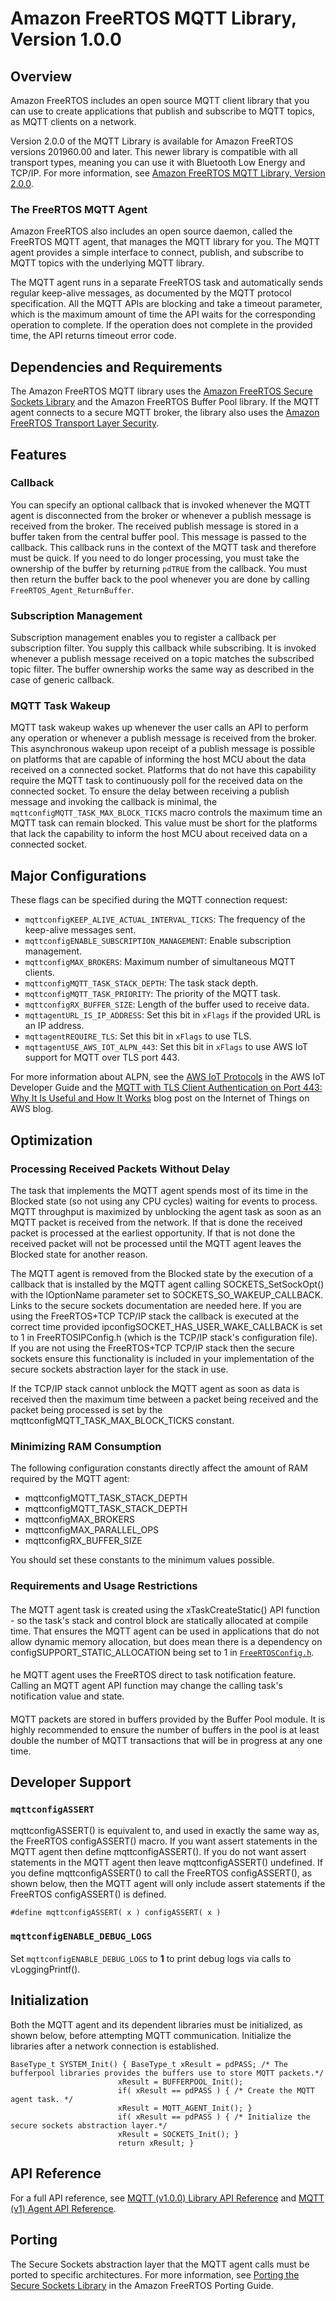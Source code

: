# Amazon FreeRTOS MQTT Library, Version 1\.0\.0<a name="freertos-lib-cloud-mqtt"></a>

## Overview<a name="freertos-mqtt-overview"></a>

Amazon FreeRTOS includes an open source MQTT client library that you can use to create applications that publish and subscribe to MQTT topics, as MQTT clients on a network\.

Version 2\.0\.0 of the MQTT Library is available for Amazon FreeRTOS versions 201960\.00 and later\. This newer library is compatible with all transport types, meaning you can use it with Bluetooth Low Energy and TCP/IP\. For more information, see [Amazon FreeRTOS MQTT Library, Version 2\.0\.0](freertos-mqtt-2.md)\.

### The FreeRTOS MQTT Agent<a name="freertos-mqtt-agent"></a>

Amazon FreeRTOS also includes an open source daemon, called the FreeRTOS MQTT agent, that manages the MQTT library for you\. The MQTT agent provides a simple interface to connect, publish, and subscribe to MQTT topics with the underlying MQTT library\.

The MQTT agent runs in a separate FreeRTOS task and automatically sends regular keep\-alive messages, as documented by the MQTT protocol specification\. All the MQTT APIs are blocking and take a timeout parameter, which is the maximum amount of time the API waits for the corresponding operation to complete\. If the operation does not complete in the provided time, the API returns timeout error code\.

## Dependencies and Requirements<a name="freertos-mqtt-dependencies"></a>

The Amazon FreeRTOS MQTT library uses the [Amazon FreeRTOS Secure Sockets Library](secure-sockets.md) and the Amazon FreeRTOS Buffer Pool library\. If the MQTT agent connects to a secure MQTT broker, the library also uses the [Amazon FreeRTOS Transport Layer Security](security-tls.md)\.

## Features<a name="freertos-mqtt-features"></a>

### Callback<a name="freertos-lib-cloud-mqtt-callback"></a>

You can specify an optional callback that is invoked whenever the MQTT agent is disconnected from the broker or whenever a publish message is received from the broker\. The received publish message is stored in a buffer taken from the central buffer pool\. This message is passed to the callback\. This callback runs in the context of the MQTT task and therefore must be quick\. If you need to do longer processing, you must take the ownership of the buffer by returning `pdTRUE` from the callback\. You must then return the buffer back to the pool whenever you are done by calling `FreeRTOS_Agent_ReturnBuffer`\.

### Subscription Management<a name="freertos-lib-cloud-mqtt-sub-mgmt"></a>

Subscription management enables you to register a callback per subscription filter\. You supply this callback while subscribing\. It is invoked whenever a publish message received on a topic matches the subscribed topic filter\. The buffer ownership works the same way as described in the case of generic callback\.

### MQTT Task Wakeup<a name="freertos-lib-cloud-mqtt-wakeup"></a>

MQTT task wakeup wakes up whenever the user calls an API to perform any operation or whenever a publish message is received from the broker\. This asynchronous wakeup upon receipt of a publish message is possible on platforms that are capable of informing the host MCU about the data received on a connected socket\. Platforms that do not have this capability require the MQTT task to continuously poll for the received data on the connected socket\. To ensure the delay between receiving a publish message and invoking the callback is minimal, the `mqttconfigMQTT_TASK_MAX_BLOCK_TICKS` macro controls the maximum time an MQTT task can remain blocked\. This value must be short for the platforms that lack the capability to inform the host MCU about received data on a connected socket\.

## Major Configurations<a name="freertos-lib-cloud-mqtt-config"></a>

These flags can be specified during the MQTT connection request:
+ `mqttconfigKEEP_ALIVE_ACTUAL_INTERVAL_TICKS`: The frequency of the keep\-alive messages sent\.
+ `mqttconfigENABLE_SUBSCRIPTION_MANAGEMENT`: Enable subscription management\.
+ `mqttconfigMAX_BROKERS`: Maximum number of simultaneous MQTT clients\.
+ `mqttconfigMQTT_TASK_STACK_DEPTH`: The task stack depth\.
+ `mqttconfigMQTT_TASK_PRIORITY`: The priority of the MQTT task\.
+ `mqttconfigRX_BUFFER_SIZE`: Length of the buffer used to receive data\.
+ `mqttagentURL_IS_IP_ADDRESS`: Set this bit in `xFlags` if the provided URL is an IP address\.
+ `mqttagentREQUIRE_TLS`: Set this bit in `xFlags` to use TLS\.
+ `mqttagentUSE_AWS_IOT_ALPN_443`: Set this bit in `xFlags` to use AWS IoT support for MQTT over TLS port 443\.

For more information about ALPN, see the [AWS IoT Protocols](https://docs.aws.amazon.com/iot/latest/developerguide/protocols.html) in the AWS IoT Developer Guide and the [MQTT with TLS Client Authentication on Port 443: Why It Is Useful and How It Works](http://aws.amazon.com/blogs/iot/mqtt-with-tls-client-authentication-on-port-443-why-it-is-useful-and-how-it-works) blog post on the Internet of Things on AWS blog\. 

## Optimization<a name="freertos-mqtt-optimization"></a>

### Processing Received Packets Without Delay<a name="freertos-mqtt-optimization-packets"></a>

The task that implements the MQTT agent spends most of its time in the Blocked state \(so not using any CPU cycles\) waiting for events to process\. MQTT throughput is maximized by unblocking the agent task as soon as an MQTT packet is received from the network\. If that is done the received packet is processed at the earliest opportunity\. If that is not done the received packet will not be processed until the MQTT agent leaves the Blocked state for another reason\. 

The MQTT agent is removed from the Blocked state by the execution of a callback that is installed by the MQTT agent calling SOCKETS\_SetSockOpt\(\) with the lOptionName parameter set to SOCKETS\_SO\_WAKEUP\_CALLBACK\. Links to the secure sockets documentation are needed here\. If you are using the FreeRTOS\+TCP TCP/IP stack the callback is executed at the correct time provided ipconfigSOCKET\_HAS\_USER\_WAKE\_CALLBACK is set to 1 in FreeRTOSIPConfig\.h \(which is the TCP/IP stack's configuration file\)\. If you are not using the FreeRTOS\+TCP TCP/IP stack then the secure sockets ensure this functionality is included in your implementation of the secure sockets abstraction layer for the stack in use\.

 If the TCP/IP stack cannot unblock the MQTT agent as soon as data is received then the maximum time between a packet being received and the packet being processed is set by the mqttconfigMQTT\_TASK\_MAX\_BLOCK\_TICKS constant\. 

### Minimizing RAM Consumption<a name="freertos-mqtt-optimization-ram"></a>

The following configuration constants directly affect the amount of RAM required by the MQTT agent:
+ mqttconfigMQTT\_TASK\_STACK\_DEPTH
+ mqttconfigMQTT\_TASK\_STACK\_DEPTH
+ mqttconfigMAX\_BROKERS
+ mqttconfigMAX\_PARALLEL\_OPS
+ mqttconfigRX\_BUFFER\_SIZE

You should set these constants to the minimum values possible\.

### Requirements and Usage Restrictions<a name="freertos-mqtt-requirements-restrictions"></a>

#### <a name="w12aab9c27c13b7b3"></a>

The MQTT agent task is created using the xTaskCreateStatic\(\) API function \- so the task's stack and control block are statically allocated at compile time\. That ensures the MQTT agent can be used in applications that do not allow dynamic memory allocation, but does mean there is a dependency on configSUPPORT\_STATIC\_ALLOCATION being set to 1 in [`FreeRTOSConfig.h`](dev-guide-freertos-kernel.md#freertos-config)\. 

#### <a name="w12aab9c27c13b7b5"></a>

he MQTT agent uses the FreeRTOS direct to task notification feature\. Calling an MQTT agent API function may change the calling task's notification value and state\. 

#### <a name="w12aab9c27c13b7b7"></a>

MQTT packets are stored in buffers provided by the Buffer Pool module\. It is highly recommended to ensure the number of buffers in the pool is at least double the number of MQTT transactions that will be in progress at any one time\.

## Developer Support<a name="freertos-mqtt-support"></a>

### `mqttconfigASSERT`<a name="w12aab9c27c15b3"></a>

mqttconfigASSERT\(\) is equivalent to, and used in exactly the same way as, the FreeRTOS configASSERT\(\) macro\. If you want assert statements in the MQTT agent then define mqttconfigASSERT\(\)\. If you do not want assert statements in the MQTT agent then leave mqttconfigASSERT\(\) undefined\. If you define mqttconfigASSERT\(\) to call the FreeRTOS configASSERT\(\), as shown below, then the MQTT agent will only include assert statements if the FreeRTOS configASSERT\(\) is defined\. 

`#define mqttconfigASSERT( x ) configASSERT( x )`

### `mqttconfigENABLE_DEBUG_LOGS`<a name="w12aab9c27c15b5"></a>

#### <a name="w12aab9c27c15b5b3"></a>

Set `mqttconfigENABLE_DEBUG_LOGS` to **1** to print debug logs via calls to vLoggingPrintf\(\)\.

## Initialization<a name="freertos-mqtt-initialization"></a>

Both the MQTT agent and its dependent libraries must be initialized, as shown below, before attempting MQTT communication\. Initialize the libraries after a network connection is established\.

```
BaseType_t SYSTEM_Init() { BaseType_t xResult = pdPASS; /* The bufferpool libraries provides the buffers use to store MQTT packets.*/
						xResult = BUFFERPOOL_Init(); 
						if( xResult == pdPASS ) { /* Create the MQTT agent task. */
						xResult = MQTT_AGENT_Init(); } 
						if( xResult == pdPASS ) { /* Initialize the secure sockets abstraction layer.*/
						xResult = SOCKETS_Init(); }
						return xResult; }
```

## API Reference<a name="freertos-mqtt-api"></a>

For a full API reference, see [ MQTT \(v1\.0\.0\) Library API Reference](https://docs.aws.amazon.com/freertos/latest/lib-ref/html1/aws__mqtt__lib_8h.html) and [ MQTT \(v1\) Agent API Reference](https://docs.aws.amazon.com/freertos/latest/lib-ref/html1/aws__mqtt__agent_8h.html)\.

## Porting<a name="freertos-mqtt-porting"></a>

The Secure Sockets abstraction layer that the MQTT agent calls must be ported to specific architectures\. For more information, see [Porting the Secure Sockets Library](https://docs.aws.amazon.com/freertos/latest/portingguide/afr-porting-ss.html) in the Amazon FreeRTOS Porting Guide\.